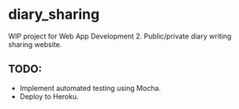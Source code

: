 # diary_sharing
WIP project for Web App Development 2. Public/private diary writing sharing website.

## TODO:
- Implement automated testing using Mocha.
- Deploy to Heroku.